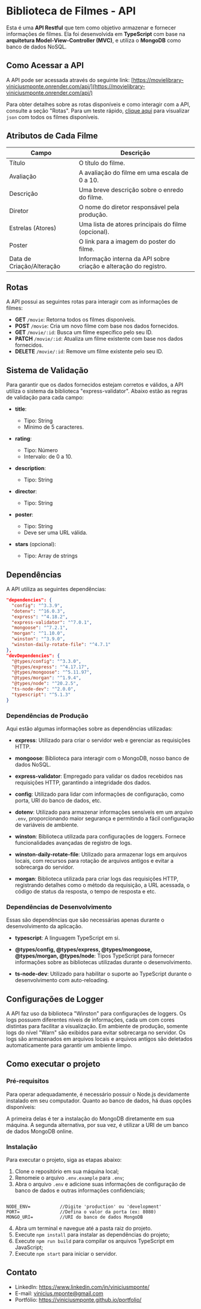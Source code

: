 # Biblioteca de Filmes - API

Esta é uma **API Restful** que tem como objetivo armazenar e fornecer informações de filmes. Ela foi desenvolvida em **TypeScript** com base na **arquitetura Model-View-Controller (MVC)**, e utiliza o **MongoDB** como banco de dados NoSQL.

## Como Acessar a API

A API pode ser acessada através do seguinte link: [https://movielibrary-viniciusmponte.onrender.com/api/](https://movielibrary-viniciusmponte.onrender.com/api/)

Para obter detalhes sobre as rotas disponíveis e como interagir com a API, consulte a seção "Rotas". Para um teste rápido, [clique aqui](https://movielibrary-viniciusmponte.onrender.com/api/movie) para visualizar `json` com todos os filmes disponíveis.

## Atributos de Cada Filme

| Campo                 | Descrição                                           |
|-----------------------|-----------------------------------------------------|
| Título                | O título do filme.                                 |
| Avaliação             | A avaliação do filme em uma escala de 0 a 10.      |
| Descrição             | Uma breve descrição sobre o enredo do filme.       |
| Diretor               | O nome do diretor responsável pela produção.       |
| Estrelas (Atores)     | Uma lista de atores principais do filme (opcional).|
| Poster                | O link para a imagem do poster do filme.           |
| Data de Criação/Alteração | Informação interna da API sobre criação e alteração do registro. |

## Rotas

A API possui as seguintes rotas para interagir com as informações de filmes:

- **GET** `/movie`: Retorna todos os filmes disponíveis.
- **POST** `/movie`: Cria um novo filme com base nos dados fornecidos.
- **GET** `/movie/:id`: Busca um filme específico pelo seu ID.
- **PATCH** `/movie/:id`: Atualiza um filme existente com base nos dados fornecidos.
- **DELETE** `/movie/:id`: Remove um filme existente pelo seu ID.

## Sistema de Validação

Para garantir que os dados fornecidos estejam corretos e válidos, a API utiliza o sistema da biblioteca "express-validator". Abaixo estão as regras de validação para cada campo:

- **title**:
  - Tipo: String
  - Mínimo de 5 caracteres.

- **rating**:
  - Tipo: Número
  - Intervalo: de 0 a 10.

- **description**:
  - Tipo: String

- **director**:
  - Tipo: String

- **poster**:
  - Tipo: String
  - Deve ser uma URL válida.

- **stars** (opcional):
  - Tipo: Array de strings

## Dependências

A API utiliza as seguintes dependências:

```json
"dependencies": {
  "config": "^3.3.9",
  "dotenv": "^16.0.3",
  "express": "^4.18.2",
  "express-validator": "^7.0.1",
  "mongoose": "^7.2.1",
  "morgan": "^1.10.0",
  "winston": "^3.9.0",
  "winston-daily-rotate-file": "^4.7.1"
},
"devDependencies": {
  "@types/config": "^3.3.0",
  "@types/express": "^4.17.17",
  "@types/mongoose": "^5.11.97",
  "@types/morgan": "^1.9.4",
  "@types/node": "^20.2.5",
  "ts-node-dev": "^2.0.0",
  "typescript": "^5.1.3"
}
```

### Dependências de Produção

Aqui estão algumas informações sobre as dependências utilizadas:

- **express**: Utilizado para criar o servidor web e gerenciar as requisições HTTP.

- **mongoose**: Biblioteca para interagir com o MongoDB, nosso banco de dados NoSQL.

- **express-validator**: Empregado para validar os dados recebidos nas requisições HTTP, garantindo a integridade dos dados.

- **config**: Utilizado para lidar com informações de configuração, como porta, URI do banco de dados, etc.

- **dotenv**: Utilizado para armazenar informações sensíveis em um arquivo `.env`, proporcionando maior segurança e permitindo a fácil configuração de variáveis de ambiente.

- **winston**: Biblioteca utilizada para configurações de loggers. Fornece funcionalidades avançadas de registro de logs.

- **winston-daily-rotate-file**: Utilizado para armazenar logs em arquivos locais, com recursos para rotação de arquivos antigos e evitar a sobrecarga do servidor.

- **morgan**: Biblioteca utilizada para criar logs das requisições HTTP, registrando detalhes como o método da requisição, a URL acessada, o código de status da resposta, o tempo de resposta e etc.

### Dependências de Desenvolvimento

Essas são dependências que são necessárias apenas durante o desenvolvimento da aplicação.

- **typescript**: A linguagem TypeScript em si.

- **@types/config, @types/express, @types/mongoose, @types/morgan, @types/node**: Tipos TypeScript para fornecer informações sobre as bibliotecas utilizadas durante o desenvolvimento.

- **ts-node-dev**: Utilizado para habilitar o suporte ao TypeScript durante o desenvolvimento com auto-reloading.

## Configurações de Logger

A API faz uso da biblioteca "Winston" para configurações de loggers. Os logs possuem diferentes níveis de informações, cada um com cores distintas para facilitar a visualização. Em ambiente de produção, somente logs do nível "Warn" são exibidos para evitar sobrecarga no servidor. Os logs são armazenados em arquivos locais e arquivos antigos são deletados automaticamente para garantir um ambiente limpo.


## Como executar o projeto

### Pré-requisitos

Para operar adequadamente, é necessário possuir o Node.js devidamente instalado em seu computador. Quanto ao banco de dados, há duas opções disponíveis:

A primeira delas é ter a instalação do MongoDB diretamente em sua máquina. A segunda alternativa, por sua vez, é utilizar a URI de um banco de dados MongoDB online.


### Instalação

Para executar o projeto, siga as etapas abaixo:

1. Clone o repositório em sua máquina local;
2. Renomeie o arquivo `.env.example` para `.env`;
3. Abra o arquivo `.env` e adicione suas informações de configuração de banco de dados e outras informações confidenciais;

```.env

NODE_ENV=           //Digite 'production' ou 'development'
PORT=               //Defina o valor da porta (ex: 8080)
MONGO_URI=          //URI do banco de dados MongoDB

```


4. Abra um terminal e navegue até a pasta raiz do projeto.
5. Execute `npm install` para instalar as dependências do projeto;
6. Execute `npm run build` para compilar os arquivos TypeScript em JavaScript;
7. Execute `npm start` para iniciar o servidor.

## Contato

- LinkedIn: https://www.linkedin.com/in/viniciusmponte/
- E-mail: vinicius.mponte@gmail.com
- Portfólio: https://viniciusmponte.github.io/portfolio/
